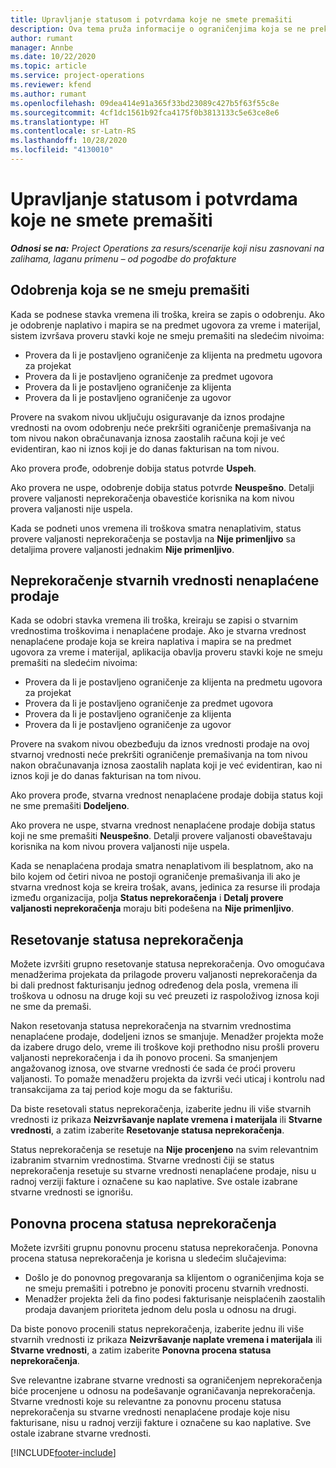 ```yaml
---
title: Upravljanje statusom i potvrdama koje ne smete premašiti
description: Ova tema pruža informacije o ograničenjima koja se ne prekoračuju u usluzi Project Operations.
author: rumant
manager: Annbe
ms.date: 10/22/2020
ms.topic: article
ms.service: project-operations
ms.reviewer: kfend
ms.author: rumant
ms.openlocfilehash: 09dea414e91a365f33bd23089c427b5f63f55c8e
ms.sourcegitcommit: 4cf1dc1561b92fca4175f0b3813133c5e63ce8e6
ms.translationtype: HT
ms.contentlocale: sr-Latn-RS
ms.lasthandoff: 10/28/2020
ms.locfileid: "4130010"
---
```

# <a name="manage-not-to-exceed-status-and-validations"></a>Upravljanje statusom i potvrdama koje ne smete premašiti 

_**Odnosi se na:** Project Operations za resurs/scenarije koji nisu zasnovani na zalihama, laganu primenu – od pogodbe do profakture_

## <a name="not-to-exceed-on-approvals"></a>Odobrenja koja se ne smeju premašiti

Kada se podnese stavka vremena ili troška, kreira se zapis o odobrenju. Ako je odobrenje naplativo i mapira se na predmet ugovora za vreme i materijal, sistem izvršava proveru stavki koje ne smeju premašiti na sledećim nivoima:

  - Provera da li je postavljeno ograničenje za klijenta na predmetu ugovora za projekat
  - Provera da li je postavljeno ograničenje za predmet ugovora
  - Provera da li je postavljeno ograničenje za klijenta
  - Provera da li je postavljeno ograničenje za ugovor

Provere na svakom nivou uključuju osiguravanje da iznos prodajne vrednosti na ovom odobrenju neće prekršiti ograničenje premašivanja na tom nivou nakon obračunavanja iznosa zaostalih računa koji je već evidentiran, kao ni iznos koji je do danas fakturisan na tom nivou.

Ako provera prođe, odobrenje dobija status potvrde **Uspeh**.

Ako provera ne uspe, odobrenje dobija status potvrde **Neuspešno**. Detalji provere valjanosti neprekoračenja obavestiće korisnika na kom nivou provera valjanosti nije uspela.

Kada se podneti unos vremena ili troškova smatra nenaplativim, status provere valjanosti neprekoračenja se postavlja na **Nije primenljivo** sa detaljima provere valjanosti jednakim **Nije primenljivo**.

## <a name="not-to-exceed-on-unbilled-sales-actuals"></a>Neprekoračenje stvarnih vrednosti nenaplaćene prodaje

Kada se odobri stavka vremena ili troška, kreiraju se zapisi o stvarnim vrednostima troškovima i nenaplaćene prodaje. Ako je stvarna vrednost nenaplaćene prodaje koja se kreira naplativa i mapira se na predmet ugovora za vreme i materijal, aplikacija obavlja proveru stavki koje ne smeju premašiti na sledećim nivoima:

  - Provera da li je postavljeno ograničenje za klijenta na predmetu ugovora za projekat
  - Provera da li je postavljeno ograničenje za predmet ugovora
  - Provera da li je postavljeno ograničenje za klijenta
  - Provera da li je postavljeno ograničenje za ugovor

Provere na svakom nivou obezbeđuju da iznos vrednosti prodaje na ovoj stvarnoj vrednosti neće prekršiti ograničenje premašivanja na tom nivou nakon obračunavanja iznosa zaostalih naplata koji je već evidentiran, kao ni iznos koji je do danas fakturisan na tom nivou.

Ako provera prođe, stvarna vrednost nenaplaćene prodaje dobija status koji ne sme premašiti **Dodeljeno**.

Ako provera ne uspe, stvarna vrednost nenaplaćene prodaje dobija status koji ne sme premašiti **Neuspešno**. Detalji provere valjanosti obaveštavaju korisnika na kom nivou provera valjanosti nije uspela.

Kada se nenaplaćena prodaja smatra nenaplativom ili besplatnom, ako na bilo kojem od četiri nivoa ne postoji ograničenje premašivanja ili ako je stvarna vrednost koja se kreira trošak, avans, jedinica za resurse ili prodaja između organizacija, polja **Status neprekoračenja** i **Detalj provere valjanosti neprekoračenja** moraju biti podešena na **Nije primenljivo**.

## <a name="reset-the-not-to-exceed-status"></a>Resetovanje statusa neprekoračenja

Možete izvršiti grupno resetovanje statusa neprekoračenja. Ovo omogućava menadžerima projekata da prilagode proveru valjanosti neprekoračenja da bi dali prednost fakturisanju jednog određenog dela posla, vremena ili troškova u odnosu na druge koji su već preuzeti iz raspoloživog iznosa koji ne sme da premaši.

Nakon resetovanja statusa neprekoračenja na stvarnim vrednostima nenaplaćene prodaje, dodeljeni iznos se smanjuje. Menadžer projekta može da izabere drugo delo, vreme ili troškove koji prethodno nisu prošli proveru valjanosti neprekoračenja i da ih ponovo proceni. Sa smanjenjem angažovanog iznosa, ove stvarne vrednosti će sada će proći proveru valjanosti. To pomaže menadžeru projekta da izvrši veći uticaj i kontrolu nad transakcijama za taj period koje mogu da se fakturišu.

Da biste resetovali status neprekoračenja, izaberite jednu ili više stvarnih vrednosti iz prikaza **Neizvršavanje naplate vremena i materijala** ili **Stvarne vrednosti**, a zatim izaberite **Resetovanje statusa neprekoračenja**.

Status neprekoračenja se resetuje na **Nije procenjeno** na svim relevantnim izabranim stvarnim vrednostima. Stvarne vrednosti čiji se status neprekoračenja resetuje su stvarne vrednosti nenaplaćene prodaje, nisu u radnoj verziji fakture i označene su kao naplative. Sve ostale izabrane stvarne vrednosti se ignorišu.

## <a name="reevaluate-not-to-exceed-status"></a>Ponovna procena statusa neprekoračenja

Možete izvršiti grupnu ponovnu procenu statusa neprekoračenja. Ponovna procena statusa neprekoračenja je korisna u sledećim slučajevima:

  - Došlo je do ponovnog pregovaranja sa klijentom o ograničenjima koja se ne smeju premašiti i potrebno je ponoviti procenu stvarnih vrednosti.
  - Menadžer projekta želi da fino podesi fakturisanje neisplaćenih zaostalih prodaja davanjem prioriteta jednom delu posla u odnosu na drugi.

Da biste ponovo procenili status neprekoračenja, izaberite jednu ili više stvarnih vrednosti iz prikaza **Neizvršavanje naplate vremena i materijala** ili **Stvarne vrednosti**, a zatim izaberite **Ponovna procena statusa neprekoračenja**.

Sve relevantne izabrane stvarne vrednosti sa ograničenjem neprekoračenja biće procenjene u odnosu na podešavanje ograničavanja neprekoračenja. Stvarne vrednosti koje su relevantne za ponovnu procenu statusa neprekoračenja su stvarne vrednosti nenaplaćene prodaje koje nisu fakturisane, nisu u radnoj verziji fakture i označene su kao naplative. Sve ostale izabrane stvarne vrednosti.


[!INCLUDE[footer-include](../../includes/footer-banner.md)]